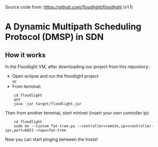 Source code from: https://github.com/floodlight/floodlight (v1.1)

# A Dynamic Multipath Scheduling Protocol (DMSP) in SDN 
## How it works
In the Floodlight VM, after downloading our project from this repository: 
- Open eclipse and run the floodlight project \
or
- From terminal:
```
    cd floodlight
    ant
    java -jar target/floodlight.jar
```
Then from another terminal, start mininet (insert your own controller ip):
```
    cd floodlight
    sudo mn --custom fat-tree.py --controller=remote,ip=<controller-ip>,port=6653 –topo=fat-tree
```
Now you can start pinging between the hosts!
